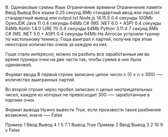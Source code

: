 B. Одинаковые суммы
Язык	Ограничение времени	Ограничение памяти	Ввод	Вывод
Все языки	0.25 секунд	8Mb	стандартный ввод или input.txt	стандартный вывод или output.txt
Node.js 14.15.5	0.4 секунды	100Mb
OpenJDK Java 11	0.4 секунды	64Mb
C# (MS .NET 6.0 + ASP)	0.4 секунды	64Mb
Kotlin 1.8.0 (JRE 11)	0.4 секунды	64Mb
Python 3.11.4	7 секунд	8Mb
C# (MS .NET 5.0 + ASP)	0.4 секунды	64Mb
На Алгосах устроили турнир по настольному теннису. Гоша выиграл n партий, получив при этом некоторое количество очков за каждую из них.

Гоше стало интересно, можно ли разбить все заработанные им во время турнира очки на две части так, чтобы сумма в них была одинаковой.

Формат ввода
В первой строке записано целое число n (0 ≤ n ≤ 300) –— количество выигранных партий.

Во второй строке через пробел записано n целых неотрицательных чисел, каждое из которых не превосходит 300 –— заработанные в партиях очки.

Формат вывода
Нужно вывести True, если произвести такое разбиение возможно, иначе —– False

Пример 1
Ввод	Вывод
4
1 5 7 1
Вывод
True
Пример 2
Ввод	Вывод
3
2 10 9
v
False